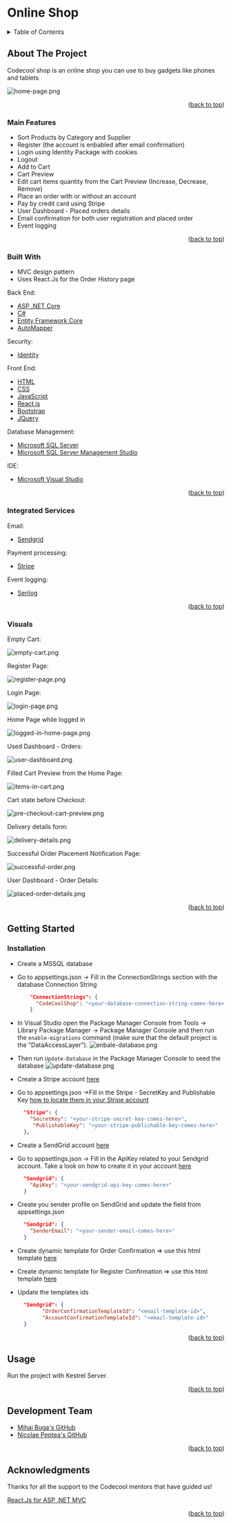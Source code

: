 
<div id="top"></div>

# Online Shop

<!-- TABLE OF CONTENTS -->
<details>
  <summary>Table of Contents</summary>
  <ol>
    <li>
      <a href="#about-the-project">About The Project</a>
      <ul>
        <li><a href="#main-features">Main Features</a></li>
        <li><a href="#integrated-services">Integrated Services</a></li>
        <li><a href="#built-with">Built With</a></li>
        <li><a href="#visuals">Visuals</a></li>
      </ul>
    </li>
    <li>
      <a href="#getting-started">Getting Started</a>
      <ul>
        <li><a href="#installation">Installation</a></li>
      </ul>
    </li>
    <li><a href="#usage">Usage</a></li>
    <li><a href="#development-team">Development Team</a></li>
    <li><a href="#acknowledgments">Acknowledgments</a></li>
  </ol>
</details>



<!-- ABOUT THE PROJECT -->
## About The Project

Codecool shop is an online shop you can use to buy gadgets like phones and tablets

![home-page.png][home-page]


<p align="right">(<a href="#top">back to top</a>)</p>


### Main Features

- Sort Products by Category and Supplier
- Register (the account is enbabled after email confirmation)
- Login using Identity Package with cookies
- Logout
- Add to Cart
- Cart Preview
- Edit cart items quantity from the Cart Preview (Increase, Decrease, Remove)
- Place an order with or without an account
- Pay by credit card using Stripe
- User Dashboard - Placed orders details
- Email confirmation for both user registration and placed order
- Event logging

<p align="right">(<a href="#top">back to top</a>)</p>

### Built With

* MVC design pattern
* Uses React.Js for the Order History page

Back End:
* [ASP .NET Core][asp-net-core]
* [C#][c#]
* [Entity Framework Core][ef-core]
* [AutoMapper][auto-mapper]

Security:
* [Identity][identity-core]

Front End:
* [HTML][html]
* [CSS][css]
* [JavaScript][js]
* [React.js][react]
* [Bootstrap][bootstrap]
* [JQuery][jquery]

Database Management:
* [Microsoft SQL Server][msql-server]
* [Microsoft SQL Server Management Studio][ssms]

IDE:
* [Microsoft Visual Studio][visual-studio]

<p align="right">(<a href="#top">back to top</a>)</p>


### Integrated Services

Email:
* [Sendgrid][sendgrid]

Payment processing:
* [Stripe][stripe]

Event logging:
* [Serilog][serilog]

<p align="right">(<a href="#top">back to top</a>)</p>

### Visuals

Empty Cart:

![empty-cart.png][empty-cart]

Register Page:

![register-page.png][register-page]

Login Page:

![login-page.png][login-page]

Home Page while logged in

![logged-in-home-page.png][logged-in-home-page]

Used Dashboard - Orders:

![user-dashboard.png][user-dashboard]

Filled Cart Preview from the Home Page:

![items-in-cart.png][items-in-cart]

Cart state before Checkout:

![pre-checkout-cart-preview.png][pre-checkout-cart-preview]

Delivery details form:

![delivery-details.png][delivery-details]

Successful Order Placement Notification Page:

![successful-order.png][successful-order]

User Dashboard - Order Details:

![placed-order-details.png][placed-order-details]

<p align="right">(<a href="#top">back to top</a>)</p>


<!-- GETTING STARTED -->
## Getting Started

### Installation

-  Create a MSSQL database
- Go to appsettings.json -> Fill in the ConnectionStrings section with the database Connection String

  ```json
      "ConnectionStrings": {
        "CodeCoolShop": "<your-database-connection-string-comes-here>",
      }
  ```
- In Visual Studio open the Package Manager Console from Tools → Library Package Manager → Package Manager Console and then run the `enable-migrations` command (make sure that the default project is the "DataAccessLayer").
![enbale-database.png][enable-database]
- Then run `Update-Database` in the Package Manager Console to seed the database
![update-database.png][update-database]

- Create a Stripe account [here][registerStripe]
- Go to appsettings.json ->Fill in the Stripe - SecretKey and Publishable Key [how to locate them in your Stripe account][stripeKey]
    ```json
      "Stripe": {
        "SecretKey": "<your-stripe-secret-key-comes-here>",
         "PublishableKey": "<your-stripe-publishable-key-comes-here>"
      },
    ```
- Create a SendGrid account [here](https://signup.sendgrid.com/)
- Go to appsettings.json -> Fill in the ApiKey related to your Sendgrid account. Take a look on how to create it in your account [here][sendgrid-key]
	```json
      "Sendgrid": {
        "ApiKey": "<your-sendgrid-api-key-comes-here>"
      }
	```
- Create you sender profile on SendGrid and update the field from appsettings.json
	```json
      "Sendgrid": {
        "SenderEmail": "<your-sender-email-comes-here>"
      }
	```
- Create dynamic template for Order Confirmation => use this html template [here][order-email]
-  Create dynamic template for Register Confirmation => use this html template [here][registration-email]
- Update the templates ids
	```json
      "Sendgrid": {
            "OrderConfirmationTemplateId": "<email-template-id>",
		    "AccountConfirmationTemplateId": "<email-template-id>"
      }
	```

<p align="right">(<a href="#top">back to top</a>)</p>



<!-- USAGE EXAMPLES -->
## Usage

Run the project with Kestrel Server.

<p align="right">(<a href="#top">back to top</a>)</p>


## Development Team

* [Mihai Buga's GitHub][mihai-buga]
* [Nicolae Peptea's GitHub][nicolae-peptea]

<p align="right">(<a href="#top">back to top</a>)</p>

<!-- ACKNOWLEDGMENTS -->
## Acknowledgments

Thanks for all the support to the Codecool mentors that have guided us!

[React.Js for ASP .NET MVC][react-net]

<p align="right">(<a href="#top">back to top</a>)</p>



<!-- MARKDOWN LINKS & IMAGES -->
[contributors-shield]: https://img.shields.io/github/contributors/othneildrew/Best-README-Template.svg?style=for-the-badge
[contributors-url]: https://github.com/mihaibuga/online-shop/graphs/contributors
[linkedin-shield]: https://img.shields.io/badge/-LinkedIn-black.svg?style=for-the-badge&logo=linkedin&colorB=555
[linkedin-url]: https://www.linkedin.com/in/mihai-buga

[asp-net-core]: https://dotnet.microsoft.com/en-us/learn/aspnet/what-is-aspnet-core
[ef-core]: https://docs.microsoft.com/en-us/ef/core/
[auto-mapper]: https://automapper.org/
[c#]: https://docs.microsoft.com/en-us/dotnet/csharp/
[html]: https://html.com/
[css]: https://www.w3.org/Style/CSS/Overview.en.html
[js]: https://www.javascript.com/
[react]: https://reactjs.org/
[react-net]: https://reactjs.net/
[bootstrap]: https://getbootstrap.com
[jquery]: https://jquery.com
[msql-server]: https://www.microsoft.com/en-us/sql-server/sql-server-2019
[ssms]: https://docs.microsoft.com/en-us/sql/ssms/download-sql-server-management-studio-ssms?view=sql-server-ver15
[visual-studio]: https://visualstudio.microsoft.com/
[identity-core]: https://docs.microsoft.com/en-us/aspnet/core/security/authentication/identity?view=aspnetcore-6.0&tabs=visual-studio

[mihai-buga]: https://github.com/mihaibuga
[nicolae-peptea]: https://github.com/Nicolae-Peptea

[sendgrid]: https://sendgrid.com/
[sendgrid-key]: https://docs.sendgrid.com/ui/account-and-settings/api-keys#managing-api-keys
[order-email]: https://res.cloudinary.com/dqwtm9fw1/raw/upload/v1642501179/CodeCoolShop/email-confirmation_tsqcmw.html
[registration-email]: https://res.cloudinary.com/dqwtm9fw1/raw/upload/v1642501179/CodeCoolShop/email-confirmation_tsqcmw.html

[stripe]: https://stripe.com/

[stripeKey]: https://support.stripe.com/questions/locate-api-keys-in-the-dashboard#:~:text=Locate%20API%20keys%20in%20the%20Dashboard%20%3A%20Stripe%3A%20Help%20%26%20Support&text=Users%20with%20Administrator%20permissions%20can,and%20clicking%20on%20API%20Keys
[registerStripe]: https://dashboard.stripe.com/register

[serilog]: https://serilog.net/

[home-page]: https://res.cloudinary.com/dqwtm9fw1/image/upload/v1642429634/CodeCoolShop/home-page_hh7jfv.png
[empty-cart]: https://res.cloudinary.com/dqwtm9fw1/image/upload/v1642429623/CodeCoolShop/empty-cart_mjprbo.png
[register-page]: https://res.cloudinary.com/dqwtm9fw1/image/upload/v1642429634/CodeCoolShop/register-page_mmukdc.png
[login-page]: https://res.cloudinary.com/dqwtm9fw1/image/upload/v1642429633/CodeCoolShop/login-page_txknrt.png
[logged-in-home-page]: https://res.cloudinary.com/dqwtm9fw1/image/upload/v1642429634/CodeCoolShop/logged-in-home-page_xdem86.png
[user-dashboard]: https://res.cloudinary.com/dqwtm9fw1/image/upload/v1642429633/CodeCoolShop/user-dashboard_ulsy8e.png
[items-in-cart]: https://res.cloudinary.com/dqwtm9fw1/image/upload/v1642429634/CodeCoolShop/items-in-cart_ggelhm.png
[pre-checkout-cart-preview]: https://res.cloudinary.com/dqwtm9fw1/image/upload/v1642429633/CodeCoolShop/pre-checkout-cart-preview_zwezdv.png
[delivery-details]: https://res.cloudinary.com/dqwtm9fw1/image/upload/v1642429612/CodeCoolShop/delivery-details_mqbys6.png
[successful-order]: https://res.cloudinary.com/dqwtm9fw1/image/upload/v1642429634/CodeCoolShop/successful-order_ycmwbf.png
[placed-order-details]: https://res.cloudinary.com/dqwtm9fw1/image/upload/v1642429633/CodeCoolShop/placed-order-details_rm8xz0.png
[update-database]:
https://res.cloudinary.com/dqwtm9fw1/image/upload/v1642434570/CodeCoolShop/update_database_txm84b.png
[enable-database]:
https://res.cloudinary.com/dqwtm9fw1/image/upload/v1642434563/CodeCoolShop/enable-migrations_g6ep9i.png
